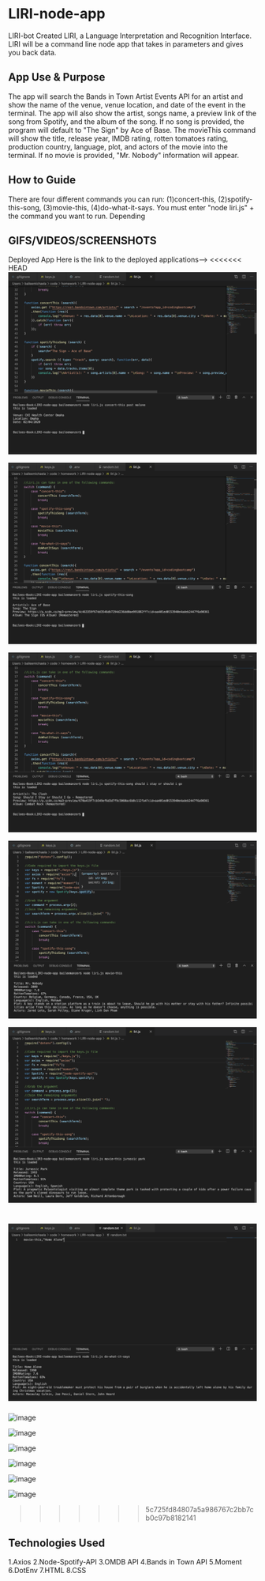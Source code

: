 # LIRI-node-app
LIRI-bot
Created LIRI, a Language Interpretation and Recognition Interface. LIRI will be a command line node app that takes in parameters and gives you back data.

## App Use & Purpose
The app will search the Bands in Town Artist Events API for an artist and show the name of the venue, venue location, and date of the event in the terminal. The app will also show the artist, songs name, a preview link of the song from Spotify, and the album of the song. If no song is provided, the program will default to "The Sign" by Ace of Base. The movieThis command will show the title, release year, IMDB rating, rotten tomatoes rating, production country, language, plot, and actors of the movie into the terminal. If no movie is provided, "Mr. Nobody" information will appear. 

## How to Guide
There are four different commands you can run: (1)concert-this, (2)spotify-this-song, (3)movie-this, (4)do-what-it-says. You must enter "node liri.js" + the command you want to run. Depending 

## GIFS/VIDEOS/SCREENSHOTS
Deployed App
Here is the link to the deployed applications-->
<<<<<<< HEAD
![image](images/concert-this.png)

![image](images/spotify-this-song1.png)

![image](images/spotify-this-song2.png)

![image](images/movie-this1.png)

![image](images/movie-this2.png)

![image](images/do-what-it-says.png)
=======

![image](concert-this.jpg)

![image](spotify-this-song1)

![image](spotify-this-song2)

![image](movie-this1)

![image](movie-this2)

![image](do-what-it-says)
>>>>>>> 5c725fd84807a5a986767c2bb7cb0c97b8182141

## Technologies Used
1.Axios
2.Node-Spotify-API
3.OMDB API
4.Bands in Town API
5.Moment
6.DotEnv
7.HTML
8.CSS

